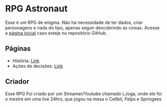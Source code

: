 # RPG Astronaut

Esse é um RPG de enigma. Não há necessidade de ter dados, criar personagens e nada do tipo, apenas seguir descobrindo as coisas.
Acesse a [página inicial](https://mekpower.github.io/RPGAstronaut/) caso esteje no repositório GitHub.

## Páginas
- História: [Link](Historia.md)
- Ações de decisões: [Link](acoes.md)


## Criador

Esse RPG Foi criado por um Streamer/Youtube chamado LJoga, onde ele foi o mestre em uma live 24hrs, que jogou na mesa o Cellbit, Felps e Springees
